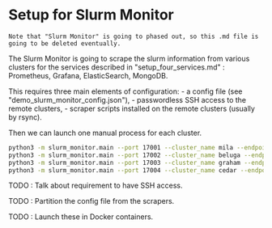 # Setup for Slurm Monitor

```
Note that "Slurm Monitor" is going to phased out, so this .md file is going to be deleted eventually.
```

The Slurm Monitor is going to scrape the slurm information from various clusters
for the services described in "setup_four_services.md" : Prometheus, Grafana, ElasticSearch, MongoDB.

This requires three main elements of configuration:
    - a config file (see "demo_slurm_monitor_config.json"),
    - passwordless SSH access to the remote clusters,
    - scraper scripts installed on the remote clusters (usually by rsync).

Then we can launch one manual process for each cluster.

```bash
python3 -m slurm_monitor.main --port 17001 --cluster_name mila --endpoint_prefix "mila_" --refresh_interval 300
python3 -m slurm_monitor.main --port 17002 --cluster_name beluga --endpoint_prefix "beluga_" --refresh_interval 300
python3 -m slurm_monitor.main --port 17003 --cluster_name graham --endpoint_prefix "graham_" --refresh_interval 300
python3 -m slurm_monitor.main --port 17004 --cluster_name cedar --endpoint_prefix "cedar_" --refresh_interval 600
```


TODO : Talk about requirement to have SSH access.

TODO : Partition the config file from the scrapers.

TODO : Launch these in Docker containers.

